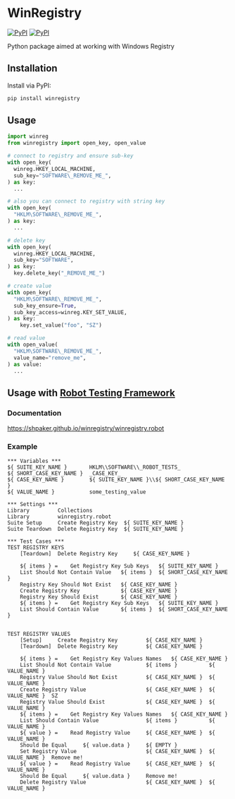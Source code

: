 # WinRegistry

[![PyPI](https://img.shields.io/pypi/v/winregistry.svg)](https://pypi.python.org/pypi/winregistry)
[![PyPI](https://img.shields.io/pypi/dm/winregistry.svg)](https://pypi.python.org/pypi/winregistry)

Python package aimed at working with Windows Registry 

## Installation

Install via PyPI:

```bash
pip install winregistry
```

## Usage

```python
import winreg
from winregistry import open_key, open_value

# connect to registry and ensure sub-key
with open_key(
  winreg.HKEY_LOCAL_MACHINE,
  sub_key="SOFTWARE\_REMOVE_ME_",
) as key:
  ...

# also you can connect to registry with string key
with open_key(
  "HKLM\SOFTWARE\_REMOVE_ME_",
) as key:
  ...

# delete key
with open_key(
  winreg.HKEY_LOCAL_MACHINE,
  sub_key="SOFTWARE",
) as key:
  key.delete_key("_REMOVE_ME_")

# create value
with open_key(
  "HKLM\SOFTWARE\_REMOVE_ME_", 
  sub_key_ensure=True, 
  sub_key_access=winreg.KEY_SET_VALUE,
) as key:
    key.set_value("foo", "SZ")

# read value
with open_value(
  "HKLM\SOFTWARE\_REMOVE_ME_", 
  value_name="remove_me",
) as value:
  ...
```

## Usage with [Robot Testing Framework](https://robotframework.org/)

### Documentation

https://shpaker.github.io/winregistry/winregistry.robot

### Example

```robotframework
*** Variables ***
${ SUITE_KEY_NAME }       HKLM\\SOFTWARE\\_ROBOT_TESTS_
${ SHORT_CASE_KEY_NAME }  _CASE_KEY_
${ CASE_KEY_NAME }        ${ SUITE_KEY_NAME }\\${ SHORT_CASE_KEY_NAME }
${ VALUE_NAME }           some_testing_value

*** Settings ***
Library         Collections
Library         winregistry.robot
Suite Setup     Create Registry Key  ${ SUITE_KEY_NAME }
Suite Teardown  Delete Registry Key  ${ SUITE_KEY_NAME }

*** Test Cases ***
TEST REGISTRY KEYS
    [Teardown]  Delete Registry Key     ${ CASE_KEY_NAME }

    ${ items } =    Get Registry Key Sub Keys   ${ SUITE_KEY_NAME }
    List Should Not Contain Value   ${ items }  ${ SHORT_CASE_KEY_NAME }
    Registry Key Should Not Exist   ${ CASE_KEY_NAME }
    Create Registry Key             ${ CASE_KEY_NAME }
    Registry Key Should Exist       ${ CASE_KEY_NAME }
    ${ items } =    Get Registry Key Sub Keys   ${ SUITE_KEY_NAME }
    List Should Contain Value       ${ items }  ${ SHORT_CASE_KEY_NAME }


TEST REGISTRY VALUES
    [Setup]     Create Registry Key         ${ CASE_KEY_NAME }
    [Teardown]  Delete Registry Key         ${ CASE_KEY_NAME }

    ${ items } =    Get Registry Key Values Names   ${ CASE_KEY_NAME }
    List Should Not Contain Value           ${ items }          ${ VALUE_NAME }
    Registry Value Should Not Exist         ${ CASE_KEY_NAME }  ${ VALUE_NAME }
    Create Registry Value                   ${ CASE_KEY_NAME }  ${ VALUE_NAME }  SZ
    Registry Value Should Exist             ${ CASE_KEY_NAME }  ${ VALUE_NAME }
    ${ items } =    Get Registry Key Values Names   ${ CASE_KEY_NAME }
    List Should Contain Value               ${ items }          ${ VALUE_NAME }
    ${ value } =    Read Registry Value     ${ CASE_KEY_NAME }  ${ VALUE_NAME }
    Should Be Equal     ${ value.data }     ${ EMPTY }
    Set Registry Value                      ${ CASE_KEY_NAME }  ${ VALUE_NAME }  Remove me!
    ${ value } =    Read Registry Value     ${ CASE_KEY_NAME }  ${ VALUE_NAME }
    Should Be Equal     ${ value.data }     Remove me!
    Delete Registry Value                   ${ CASE_KEY_NAME }  ${ VALUE_NAME }
```
